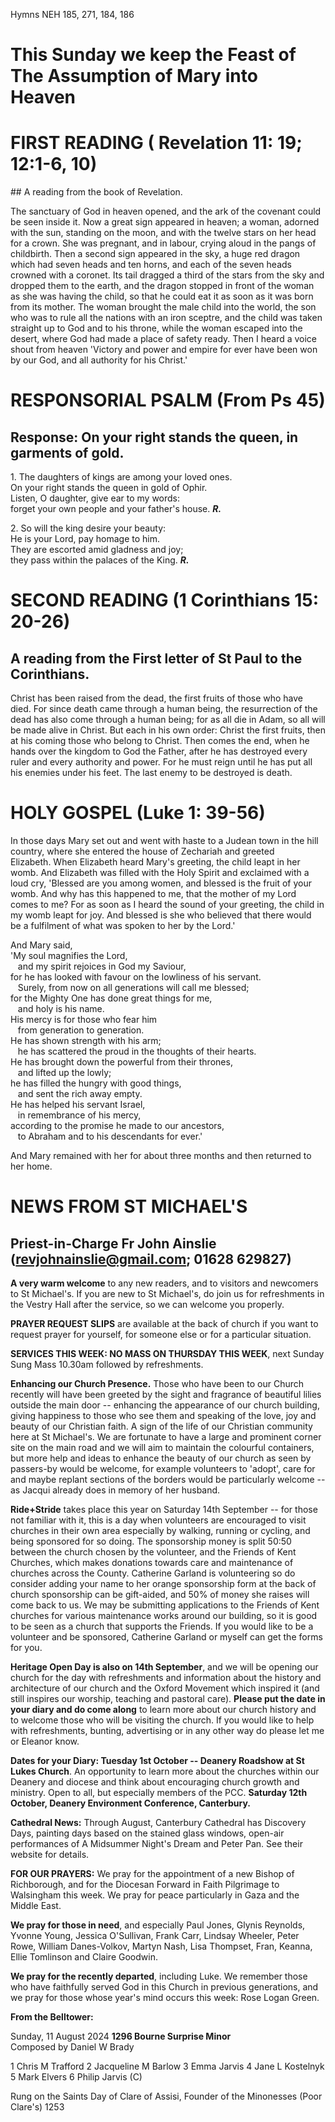 Hymns NEH 185, 271, 184, 186

# This Sunday we keep the Feast of The Assumption of Mary into Heaven

# FIRST READING ( Revelation 11: 19; 12:1-6, 10)

## A reading from the book of Revelation.

The sanctuary of God in heaven opened, and the ark of the covenant could
be seen inside it. Now a great sign appeared in heaven; a woman, adorned
with the sun, standing on the moon, and with the twelve stars on her
head for a crown. She was pregnant, and in labour, crying aloud in the
pangs of childbirth. Then a second sign appeared in the sky, a huge red
dragon which had seven heads and ten horns, and each of the seven heads
crowned with a coronet. Its tail dragged a third of the stars from the
sky and dropped them to the earth, and the dragon stopped in front of
the woman as she was having the child, so that he could eat it as soon
as it was born from its mother. The woman brought the male child into
the world, the son who was to rule all the nations with an iron sceptre,
and the child was taken straight up to God and to his throne, while the
woman escaped into the desert, where God had made a place of safety
ready. Then I heard a voice shout from heaven 'Victory and power and
empire for ever have been won by our God, and all authority for his
Christ.'

# RESPONSORIAL PSALM (From Ps 45)

## Response: On your right stands the queen, in garments of gold.

1\. The daughters of kings are among your loved ones.\
On your right stands the queen in gold of Ophir.\
Listen, O daughter, give ear to my words:\
forget your own people and your father's house. ***R.***

2\. So will the king desire your beauty:\
He is your Lord, pay homage to him.\
They are escorted amid gladness and joy;\
they pass within the palaces of the King. ***R.***

# SECOND READING (1 Corinthians 15: 20-26)

## A reading from the First letter of St Paul to the Corinthians.

Christ has been raised from the dead, the first fruits of those who have
died. For since death came through a human being, the resurrection of
the dead has also come through a human being; for as all die in Adam, so
all will be made alive in Christ. But each in his own order: Christ the
first fruits, then at his coming those who belong to Christ. Then comes
the end, when he hands over the kingdom to God the Father, after he has
destroyed every ruler and every authority and power. For he must reign
until he has put all his enemies under his feet. The last enemy to be
destroyed is death.

# HOLY GOSPEL (Luke 1: 39-56)

In those days Mary set out and went with haste to a Judean town in the
hill country, where she entered the house of Zechariah and greeted
Elizabeth. When Elizabeth heard Mary's greeting, the child leapt in her
womb. And Elizabeth was filled with the Holy Spirit and exclaimed with a
loud cry, 'Blessed are you among women, and blessed is the fruit of your
womb. And why has this happened to me, that the mother of my Lord comes
to me? For as soon as I heard the sound of your greeting, the child in
my womb leapt for joy. And blessed is she who believed that there would
be a fulfilment of what was spoken to her by the Lord.'

And Mary said,\
'My soul magnifies the Lord,\
   and my spirit rejoices in God my Saviour,\
for he has looked with favour on the lowliness of his servant.\
   Surely, from now on all generations will call me blessed;\
for the Mighty One has done great things for me,\
   and holy is his name.\
His mercy is for those who fear him\
   from generation to generation.\
He has shown strength with his arm;\
   he has scattered the proud in the thoughts of their hearts.\
He has brought down the powerful from their thrones,\
   and lifted up the lowly;\
he has filled the hungry with good things,\
   and sent the rich away empty.\
He has helped his servant Israel,\
   in remembrance of his mercy,\
according to the promise he made to our ancestors,\
   to Abraham and to his descendants for ever.'

And Mary remained with her for about three months and then returned to
her home.

# NEWS FROM ST MICHAEL\'S

## Priest-in-Charge Fr John Ainslie ([revjohnainslie\@gmail.com](mailto:revjohnainslie@gmail.com); 01628 629827)

**A very warm welcome** to any new readers, and to visitors and
newcomers to St Michael\'s. If you are new to St Michael\'s, do join us
for refreshments in the Vestry Hall after the service, so we can welcome
you properly.

**PRAYER REQUEST SLIPS** are available at the back of church if you want
to request prayer for yourself, for someone else or for a particular
situation.

**SERVICES THIS WEEK: NO MASS ON THURSDAY THIS WEEK**, next Sunday Sung
Mass 10.30am followed by refreshments.

**Enhancing our Church Presence.** Those who have been to our Church
recently will have been greeted by the sight and fragrance of beautiful
lilies outside the main door -- enhancing the appearance of our church
building, giving happiness to those who see them and speaking of the
love, joy and beauty of our Christian faith. A sign of the life of our
Christian community here at St Michael's. We are fortunate to have a
large and prominent corner site on the main road and we will aim to
maintain the colourful containers, but more help and ideas to enhance
the beauty of our church as seen by passers-by would be welcome, for
example volunteers to 'adopt', care for and maybe replant sections of
the borders would be particularly welcome -- as Jacqui already does in
memory of her husband.

**Ride+Stride** takes place this year on Saturday 14th September --
for those not familiar with it, this is a day when volunteers are
encouraged to visit churches in their own area especially by walking,
running or cycling, and being sponsored for so doing. The sponsorship
money is split 50:50 between the church chosen by the volunteer, and the
Friends of Kent Churches, which makes donations towards care and
maintenance of churches across the County. Catherine Garland is
volunteering so do consider adding your name to her orange sponsorship
form at the back of church sponsorship can be gift-aided, and 50% of
money she raises will come back to us. We may be submitting applications
to the Friends of Kent churches for various maintenance works around our
building, so it is good to be seen as a church that supports the
Friends. If you would like to be a volunteer and be sponsored, Catherine
Garland or myself can get the forms for you.

**Heritage Open Day is also on 14th September**, and we will be
opening our church for the day with refreshments and information about
the history and architecture of our church and the Oxford Movement which
inspired it (and still inspires our worship, teaching and pastoral
care). **Please put the date in your diary and do come along** to learn
more about our church history and to welcome those who will be visiting
the church. If you would like to help with refreshments, bunting,
advertising or in any other way do please let me or Eleanor know.

**Dates for your Diary: Tuesday 1st October -- Deanery Roadshow at St
Lukes Church**. An opportunity to learn more about the churches within
our Deanery and diocese and think about encouraging church growth and
ministry. Open to all, but especially members of the PCC. **Saturday
12th October, Deanery Environment Conference, Canterbury.**

**Cathedral News:** Through August, Canterbury Cathedral has Discovery
Days, painting days based on the stained glass windows, open-air
performances of A Midsummer Night's Dream and Peter Pan. See their
website for details.

**FOR OUR PRAYERS:** We pray for the appointment of a new Bishop of
Richborough, and for the Diocesan Forward in Faith Pilgrimage to
Walsingham this week. We pray for peace particularly in Gaza and the
Middle East.

**We pray for those in need**, and especially Paul Jones, Glynis
Reynolds, Yvonne Young, Jessica O'Sullivan, Frank Carr, Lindsay Wheeler,
Peter Rowe, William Danes-Volkov, Martyn Nash, Lisa Thompset, Fran,
Keanna, Ellie Tomlinson and Claire Goodwin.

**We pray for the recently departed**, including Luke. We remember those
who have faithfully served God in this Church in previous generations,
and we pray for those whose year's mind occurs this week: Rose Logan
Green.

**From the Belltower:**

Sunday, 11 August 2024 **1296 Bourne Surprise Minor**\
Composed by Daniel W Brady

1 Chris M Trafford 2 Jacqueline M Barlow 3 Emma Jarvis 4 Jane L
Kostelnyk 5 Mark Elvers 6 Philip Jarvis (C)

Rung on the Saints Day of Clare of Assisi, Founder of the Minonesses
(Poor Clare's) 1253
